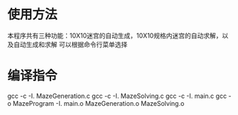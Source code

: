 # 使用方法
  本程序共有三种功能：10X10迷宫的自动生成，10X10规格内迷宫的自动求解，以及自动生成和求解
  可以根据命令行菜单选择
# 编译指令
  gcc -c -I. MazeGeneration.c
  gcc -c -I. MazeSolving.c
  gcc -c -I. main.c
  gcc -o MazeProgram -I. main.o MazeGeneration.o  MazeSolving.o
